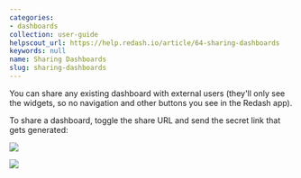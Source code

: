 ```yaml
---
categories:
- dashboards
collection: user-guide
helpscout_url: https://help.redash.io/article/64-sharing-dashboards
keywords: null
name: Sharing Dashboards
slug: sharing-dashboards
---
```

You can share any existing dashboard with external users (they'll only see the
widgets, so no navigation and other buttons you see in the Redash app).

To share a dashboard, toggle the share URL and send the secret link that gets
generated:

![](https://redash.io/help/assets/disabled_share_url.png)

![](https://redash.io/help/assets/share_dash_link.png)


